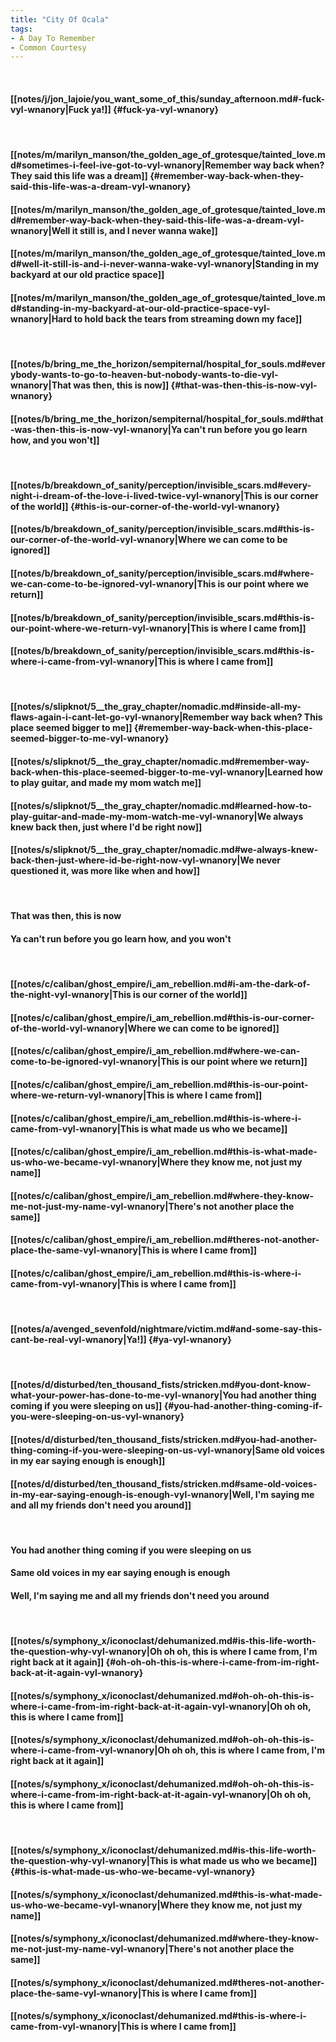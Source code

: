 ```yaml
---
title: "City Of Ocala"
tags:
- A Day To Remember
- Common Courtesy
---
```

&nbsp;
#### [[notes/j/jon_lajoie/you_want_some_of_this/sunday_afternoon.md#-fuck-vyl-wnanory|Fuck ya!]] {#fuck-ya-vyl-wnanory}
&nbsp;
#### [[notes/m/marilyn_manson/the_golden_age_of_grotesque/tainted_love.md#sometimes-i-feel-ive-got-to-vyl-wnanory|Remember way back when? They said this life was a dream]] {#remember-way-back-when-they-said-this-life-was-a-dream-vyl-wnanory}
#### [[notes/m/marilyn_manson/the_golden_age_of_grotesque/tainted_love.md#remember-way-back-when-they-said-this-life-was-a-dream-vyl-wnanory|Well it still is, and I never wanna wake]]
#### [[notes/m/marilyn_manson/the_golden_age_of_grotesque/tainted_love.md#well-it-still-is-and-i-never-wanna-wake-vyl-wnanory|Standing in my backyard at our old practice space]]
#### [[notes/m/marilyn_manson/the_golden_age_of_grotesque/tainted_love.md#standing-in-my-backyard-at-our-old-practice-space-vyl-wnanory|Hard to hold back the tears from streaming down my face]]
&nbsp;
#### [[notes/b/bring_me_the_horizon/sempiternal/hospital_for_souls.md#everybody-wants-to-go-to-heaven-but-nobody-wants-to-die-vyl-wnanory|That was then, this is now]] {#that-was-then-this-is-now-vyl-wnanory}
#### [[notes/b/bring_me_the_horizon/sempiternal/hospital_for_souls.md#that-was-then-this-is-now-vyl-wnanory|Ya can't run before you go learn how, and you won't]]
&nbsp;
#### [[notes/b/breakdown_of_sanity/perception/invisible_scars.md#every-night-i-dream-of-the-love-i-lived-twice-vyl-wnanory|This is our corner of the world]] {#this-is-our-corner-of-the-world-vyl-wnanory}
#### [[notes/b/breakdown_of_sanity/perception/invisible_scars.md#this-is-our-corner-of-the-world-vyl-wnanory|Where we can come to be ignored]]
#### [[notes/b/breakdown_of_sanity/perception/invisible_scars.md#where-we-can-come-to-be-ignored-vyl-wnanory|This is our point where we return]]
#### [[notes/b/breakdown_of_sanity/perception/invisible_scars.md#this-is-our-point-where-we-return-vyl-wnanory|This is where I came from]]
#### [[notes/b/breakdown_of_sanity/perception/invisible_scars.md#this-is-where-i-came-from-vyl-wnanory|This is where I came from]]
&nbsp;
#### [[notes/s/slipknot/5__the_gray_chapter/nomadic.md#inside-all-my-flaws-again-i-cant-let-go-vyl-wnanory|Remember way back when? This place seemed bigger to me]] {#remember-way-back-when-this-place-seemed-bigger-to-me-vyl-wnanory}
#### [[notes/s/slipknot/5__the_gray_chapter/nomadic.md#remember-way-back-when-this-place-seemed-bigger-to-me-vyl-wnanory|Learned how to play guitar, and made my mom watch me]]
#### [[notes/s/slipknot/5__the_gray_chapter/nomadic.md#learned-how-to-play-guitar-and-made-my-mom-watch-me-vyl-wnanory|We always knew back then, just where I'd be right now]]
#### [[notes/s/slipknot/5__the_gray_chapter/nomadic.md#we-always-knew-back-then-just-where-id-be-right-now-vyl-wnanory|We never questioned it, was more like when and how]]
&nbsp;
#### That was then, this is now
#### Ya can't run before you go learn how, and you won't
&nbsp;
#### [[notes/c/caliban/ghost_empire/i_am_rebellion.md#i-am-the-dark-of-the-night-vyl-wnanory|This is our corner of the world]]
#### [[notes/c/caliban/ghost_empire/i_am_rebellion.md#this-is-our-corner-of-the-world-vyl-wnanory|Where we can come to be ignored]]
#### [[notes/c/caliban/ghost_empire/i_am_rebellion.md#where-we-can-come-to-be-ignored-vyl-wnanory|This is our point where we return]]
#### [[notes/c/caliban/ghost_empire/i_am_rebellion.md#this-is-our-point-where-we-return-vyl-wnanory|This is where I came from]]
#### [[notes/c/caliban/ghost_empire/i_am_rebellion.md#this-is-where-i-came-from-vyl-wnanory|This is what made us who we became]]
#### [[notes/c/caliban/ghost_empire/i_am_rebellion.md#this-is-what-made-us-who-we-became-vyl-wnanory|Where they know me, not just my name]]
#### [[notes/c/caliban/ghost_empire/i_am_rebellion.md#where-they-know-me-not-just-my-name-vyl-wnanory|There's not another place the same]]
#### [[notes/c/caliban/ghost_empire/i_am_rebellion.md#theres-not-another-place-the-same-vyl-wnanory|This is where I came from]]
#### [[notes/c/caliban/ghost_empire/i_am_rebellion.md#this-is-where-i-came-from-vyl-wnanory|This is where I came from]]
&nbsp;
#### [[notes/a/avenged_sevenfold/nightmare/victim.md#and-some-say-this-cant-be-real-vyl-wnanory|Ya!]] {#ya-vyl-wnanory}
&nbsp;
#### [[notes/d/disturbed/ten_thousand_fists/stricken.md#you-dont-know-what-your-power-has-done-to-me-vyl-wnanory|You had another thing coming if you were sleeping on us]] {#you-had-another-thing-coming-if-you-were-sleeping-on-us-vyl-wnanory}
#### [[notes/d/disturbed/ten_thousand_fists/stricken.md#you-had-another-thing-coming-if-you-were-sleeping-on-us-vyl-wnanory|Same old voices in my ear saying enough is enough]]
#### [[notes/d/disturbed/ten_thousand_fists/stricken.md#same-old-voices-in-my-ear-saying-enough-is-enough-vyl-wnanory|Well, I'm saying me and all my friends don't need you around]]
&nbsp;
#### You had another thing coming if you were sleeping on us
#### Same old voices in my ear saying enough is enough
#### Well, I'm saying me and all my friends don't need you around
&nbsp;
#### [[notes/s/symphony_x/iconoclast/dehumanized.md#is-this-life-worth-the-question-why-vyl-wnanory|Oh oh oh, this is where I came from, I'm right back at it again]] {#oh-oh-oh-this-is-where-i-came-from-im-right-back-at-it-again-vyl-wnanory}
#### [[notes/s/symphony_x/iconoclast/dehumanized.md#oh-oh-oh-this-is-where-i-came-from-im-right-back-at-it-again-vyl-wnanory|Oh oh oh, this is where I came from]]
#### [[notes/s/symphony_x/iconoclast/dehumanized.md#oh-oh-oh-this-is-where-i-came-from-vyl-wnanory|Oh oh oh, this is where I came from, I'm right back at it again]]
#### [[notes/s/symphony_x/iconoclast/dehumanized.md#oh-oh-oh-this-is-where-i-came-from-im-right-back-at-it-again-vyl-wnanory|Oh oh oh, this is where I came from]]
&nbsp;
#### [[notes/s/symphony_x/iconoclast/dehumanized.md#is-this-life-worth-the-question-why-vyl-wnanory|This is what made us who we became]] {#this-is-what-made-us-who-we-became-vyl-wnanory}
#### [[notes/s/symphony_x/iconoclast/dehumanized.md#this-is-what-made-us-who-we-became-vyl-wnanory|Where they know me, not just my name]]
#### [[notes/s/symphony_x/iconoclast/dehumanized.md#where-they-know-me-not-just-my-name-vyl-wnanory|There's not another place the same]]
#### [[notes/s/symphony_x/iconoclast/dehumanized.md#theres-not-another-place-the-same-vyl-wnanory|This is where I came from]]
#### [[notes/s/symphony_x/iconoclast/dehumanized.md#this-is-where-i-came-from-vyl-wnanory|This is where I came from]]
